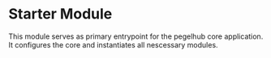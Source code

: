# Starter Module

This module serves as primary entrypoint for the pegelhub core application.
It configures the core and instantiates all nescessary modules.